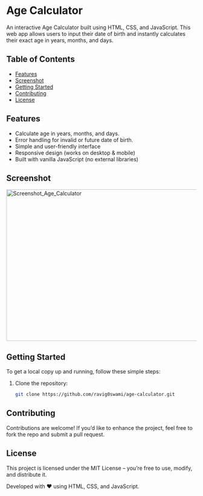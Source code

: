 # Age Calculator

An interactive Age Calculator built using HTML, CSS, and JavaScript.
This web app allows users to input their date of birth and instantly calculates their exact age in years, months, and days.

## Table of Contents

- [Features](#features)
- [Screenshot](#screenshot)
- [Getting Started](#getting-started)
- [Contributing](#contributing)
- [License](#license)

## Features

- Calculate age in years, months, and days.
- Error handling for invalid or future date of birth.
- Simple and user-friendly interface
- Responsive design (works on desktop & mobile)
- Built with vanilla JavaScript (no external libraries)

## Screenshot
<img width="600" height="400" alt="Screenshot_Age_Calculator" src="https://github.com/user-attachments/assets/6c83ff7d-96ff-421a-8cd3-c350b00a6bd7" />

## Getting Started

To get a local copy up and running, follow these simple steps:

1. Clone the repository:
   
     ```sh
   git clone https://github.com/ravig0swami/age-calculator.git

## Contributing

Contributions are welcome!
If you’d like to enhance the project, feel free to fork the repo and submit a pull request.

## License

This project is licensed under the MIT License – you’re free to use, modify, and distribute it.

Developed with ❤️ using HTML, CSS, and JavaScript.
